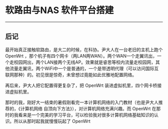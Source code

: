 # 软路由与NAS 软件平台搭建

---

## 后记

最开始真正接触软路由，是大二的时候，在科协。尹大人在一台老旧的主机上跑个 OpenWrt ，那个机子有四个网卡（两LAN两WAN）。两个WAN一个走翼讯出，一个走校园网出，两个LAN接两个无线AP。效果就是睿思等校内流量走校园网，其他流量走翼讯，两个WiFi中一个是普通的，一个是带透明代理（可以访问国际互联网那种）的。初见很是惊奇，未曾想过竟能如此优雅地配置网络。

再后来，尹大人把它配置得更复杂了，把 OpenWrt 装进虚拟机里，四个网卡桥接进虚拟机里。

那时的我，刚好大一结束的暑假刚看完一本计算机网络的入门教材（也是尹大人推荐的，《计算机网络 自顶向下方法》），对计算机网络充满兴趣。而 OpenWrt 在那时的我看来是一个完美的学习平台，可以检验我对很多计算机网络基础知识的认识。所以从那时起我就慢慢玩起了 OpenWrt 